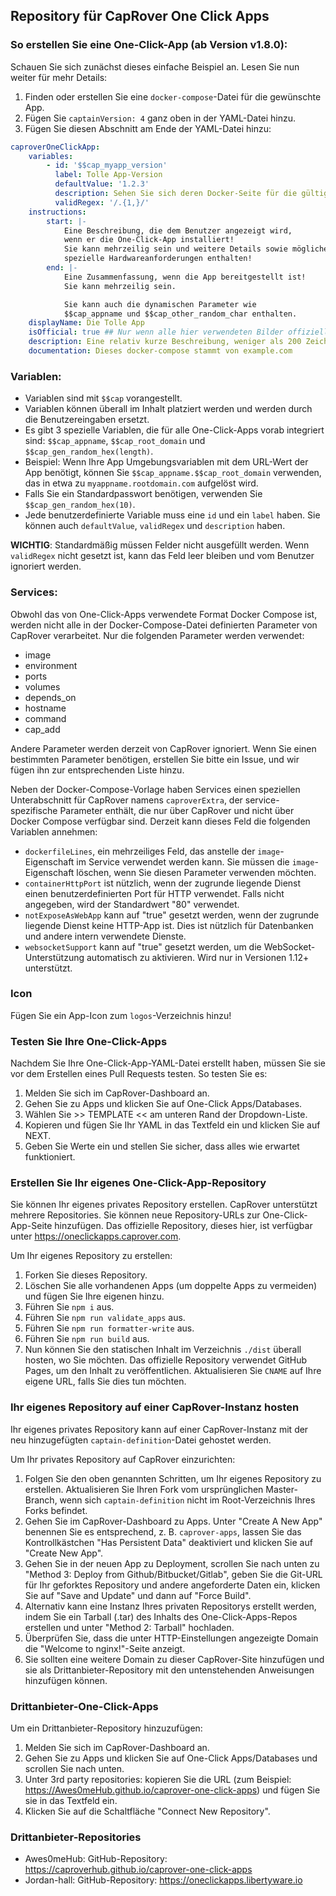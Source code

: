 
## Repository für CapRover One Click Apps

### So erstellen Sie eine One-Click-App (ab Version v1.8.0):

Schauen Sie sich zunächst dieses einfache Beispiel an. Lesen Sie nun weiter für mehr Details:

1. Finden oder erstellen Sie eine `docker-compose`-Datei für die gewünschte App.
2. Fügen Sie `captainVersion: 4` ganz oben in der YAML-Datei hinzu.
3. Fügen Sie diesen Abschnitt am Ende der YAML-Datei hinzu:

```yaml
caproverOneClickApp:
    variables:
        - id: '$$cap_myapp_version'
          label: Tolle App-Version
          defaultValue: '1.2.3'
          description: Sehen Sie sich deren Docker-Seite für die gültigen Tags an https://hub.docker.com/r/....../tags
          validRegex: '/.{1,}/'
    instructions:
        start: |-
            Eine Beschreibung, die dem Benutzer angezeigt wird,
            wenn er die One-Click-App installiert!
            Sie kann mehrzeilig sein und weitere Details sowie möglicherweise
            spezielle Hardwareanforderungen enthalten!
        end: |-
            Eine Zusammenfassung, wenn die App bereitgestellt ist!
            Sie kann mehrzeilig sein.

            Sie kann auch die dynamischen Parameter wie
            $$cap_appname und $$cap_other_random_char enthalten.
    displayName: Die Tolle App
    isOfficial: true ## Nur wenn alle hier verwendeten Bilder offiziell oder aus einer vertrauenswürdigen Quelle stammen.
    description: Eine relativ kurze Beschreibung, weniger als 200 Zeichen.
    documentation: Dieses docker-compose stammt von example.com
```

### Variablen:
- Variablen sind mit `$$cap` vorangestellt.
- Variablen können überall im Inhalt platziert werden und werden durch die Benutzereingaben ersetzt.
- Es gibt 3 spezielle Variablen, die für alle One-Click-Apps vorab integriert sind: `$$cap_appname`, `$$cap_root_domain` und `$$cap_gen_random_hex(length)`.
- Beispiel: Wenn Ihre App Umgebungsvariablen mit dem URL-Wert der App benötigt, können Sie `$$cap_appname.$$cap_root_domain` verwenden, das in etwa zu `myappname.rootdomain.com` aufgelöst wird.
- Falls Sie ein Standardpasswort benötigen, verwenden Sie `$$cap_gen_random_hex(10)`.
- Jede benutzerdefinierte Variable muss eine `id` und ein `label` haben. Sie können auch `defaultValue`, `validRegex` und `description` haben.

**WICHTIG**: Standardmäßig müssen Felder nicht ausgefüllt werden. Wenn `validRegex` nicht gesetzt ist, kann das Feld leer bleiben und vom Benutzer ignoriert werden.

### Services:
Obwohl das von One-Click-Apps verwendete Format Docker Compose ist, werden nicht alle in der Docker-Compose-Datei definierten Parameter von CapRover verarbeitet. Nur die folgenden Parameter werden verwendet:

- image
- environment
- ports
- volumes
- depends_on
- hostname
- command
- cap_add

Andere Parameter werden derzeit von CapRover ignoriert. Wenn Sie einen bestimmten Parameter benötigen, erstellen Sie bitte ein Issue, und wir fügen ihn zur entsprechenden Liste hinzu.

Neben der Docker-Compose-Vorlage haben Services einen speziellen Unterabschnitt für CapRover namens `caproverExtra`, der service-spezifische Parameter enthält, die nur über CapRover und nicht über Docker Compose verfügbar sind. Derzeit kann dieses Feld die folgenden Variablen annehmen:

- `dockerfileLines`, ein mehrzeiliges Feld, das anstelle der `image`-Eigenschaft im Service verwendet werden kann. Sie müssen die `image`-Eigenschaft löschen, wenn Sie diesen Parameter verwenden möchten.
- `containerHttpPort` ist nützlich, wenn der zugrunde liegende Dienst einen benutzerdefinierten Port für HTTP verwendet. Falls nicht angegeben, wird der Standardwert "80" verwendet.
- `notExposeAsWebApp` kann auf "true" gesetzt werden, wenn der zugrunde liegende Dienst keine HTTP-App ist. Dies ist nützlich für Datenbanken und andere intern verwendete Dienste.
- `websocketSupport` kann auf "true" gesetzt werden, um die WebSocket-Unterstützung automatisch zu aktivieren. Wird nur in Versionen 1.12+ unterstützt.

### Icon
Fügen Sie ein App-Icon zum `logos`-Verzeichnis hinzu!

### Testen Sie Ihre One-Click-Apps
Nachdem Sie Ihre One-Click-App-YAML-Datei erstellt haben, müssen Sie sie vor dem Erstellen eines Pull Requests testen. So testen Sie es:

1. Melden Sie sich im CapRover-Dashboard an.
2. Gehen Sie zu Apps und klicken Sie auf One-Click Apps/Databases.
3. Wählen Sie >> TEMPLATE << am unteren Rand der Dropdown-Liste.
4. Kopieren und fügen Sie Ihr YAML in das Textfeld ein und klicken Sie auf NEXT.
5. Geben Sie Werte ein und stellen Sie sicher, dass alles wie erwartet funktioniert.

### Erstellen Sie Ihr eigenes One-Click-App-Repository
Sie können Ihr eigenes privates Repository erstellen. CapRover unterstützt mehrere Repositories. Sie können neue Repository-URLs zur One-Click-App-Seite hinzufügen. Das offizielle Repository, dieses hier, ist verfügbar unter https://oneclickapps.caprover.com.

Um Ihr eigenes Repository zu erstellen:

1. Forken Sie dieses Repository.
2. Löschen Sie alle vorhandenen Apps (um doppelte Apps zu vermeiden) und fügen Sie Ihre eigenen hinzu.
3. Führen Sie `npm i` aus.
4. Führen Sie `npm run validate_apps` aus.
5. Führen Sie `npm run formatter-write` aus.
6. Führen Sie `npm run build` aus.
7. Nun können Sie den statischen Inhalt im Verzeichnis `./dist` überall hosten, wo Sie möchten. Das offizielle Repository verwendet GitHub Pages, um den Inhalt zu veröffentlichen. Aktualisieren Sie `CNAME` auf Ihre eigene URL, falls Sie dies tun möchten.

### Ihr eigenes Repository auf einer CapRover-Instanz hosten
Ihr eigenes privates Repository kann auf einer CapRover-Instanz mit der neu hinzugefügten `captain-definition`-Datei gehostet werden.

Um Ihr privates Repository auf CapRover einzurichten:

1. Folgen Sie den oben genannten Schritten, um Ihr eigenes Repository zu erstellen. Aktualisieren Sie Ihren Fork vom ursprünglichen Master-Branch, wenn sich `captain-definition` nicht im Root-Verzeichnis Ihres Forks befindet.
2. Gehen Sie im CapRover-Dashboard zu Apps. Unter "Create A New App" benennen Sie es entsprechend, z. B. `caprover-apps`, lassen Sie das Kontrollkästchen "Has Persistent Data" deaktiviert und klicken Sie auf "Create New App".
3. Gehen Sie in der neuen App zu Deployment, scrollen Sie nach unten zu "Method 3: Deploy from Github/Bitbucket/Gitlab", geben Sie die Git-URL für Ihr geforktes Repository und andere angeforderte Daten ein, klicken Sie auf "Save and Update" und dann auf "Force Build".
4. Alternativ kann eine Instanz Ihres privaten Repositorys erstellt werden, indem Sie ein Tarball (.tar) des Inhalts des One-Click-Apps-Repos erstellen und unter "Method 2: Tarball" hochladen.
5. Überprüfen Sie, dass die unter HTTP-Einstellungen angezeigte Domain die "Welcome to nginx!"-Seite anzeigt.
6. Sie sollten eine weitere Domain zu dieser CapRover-Site hinzufügen und sie als Drittanbieter-Repository mit den untenstehenden Anweisungen hinzufügen können.

### Drittanbieter-One-Click-Apps
Um ein Drittanbieter-Repository hinzuzufügen:

1. Melden Sie sich im CapRover-Dashboard an.
2. Gehen Sie zu Apps und klicken Sie auf One-Click Apps/Databases und scrollen Sie nach unten.
3. Unter 3rd party repositories: kopieren Sie die URL (zum Beispiel: https://Awes0meHub.github.io/caprover-one-click-apps) und fügen Sie sie in das Textfeld ein.
4. Klicken Sie auf die Schaltfläche "Connect New Repository".

### Drittanbieter-Repositories
- Awes0meHub: GitHub-Repository: https://caproverhub.github.io/caprover-one-click-apps
- Jordan-hall: GitHub-Repository: https://oneclickapps.libertyware.io
